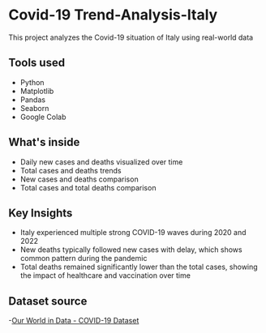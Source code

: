 # Covid-19 Trend-Analysis-Italy
This project analyzes the Covid-19 situation of Italy using real-world data

## Tools used
- Python
- Matplotlib
- Pandas
- Seaborn
- Google Colab

## What's inside
- Daily new cases and deaths visualized over time
- Total cases and deaths trends
- New cases and deaths comparison
- Total cases and total deaths comparison

## Key Insights
- Italy experienced multiple strong COVID-19 waves during 2020 and 2022
- New deaths typically followed new cases with delay, which shows common pattern during the pandemic
- Total deaths remained significantly lower than the total cases, showing the impact of healthcare and vaccination over time

## Dataset source
-[Our World in Data - COVID-19 Dataset](https://ourworldindata.org/data/owid-covid-data.csv)
